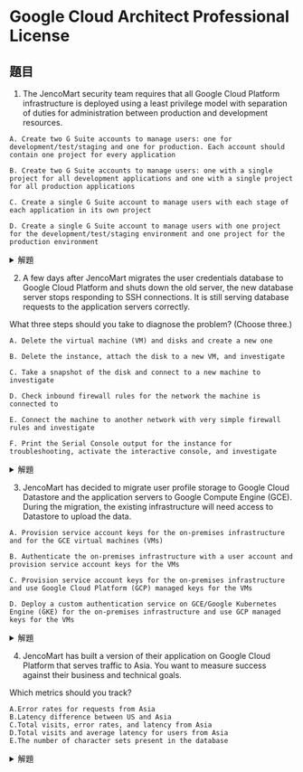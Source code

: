 # Google Cloud Architect Professional License


## 題目

1. The JencoMart security team requires that all Google Cloud Platform infrastructure is deployed using a least privilege model with separation of duties for administration between production and development resources.

```
A. Create two G Suite accounts to manage users: one for development/test/staging and one for production. Each account should contain one project for every application

B. Create two G Suite accounts to manage users: one with a single project for all development applications and one with a single project for all production applications

C. Create a single G Suite account to manage users with each stage of each application in its own project

D. Create a single G Suite account to manage users with one project for the development/test/staging environment and one project for the production environment
```

<details>
  <summary>解題</summary>
  
  - 題目問題核心在於如何在Google Cloud Platform（GCP）上部署基礎設施，同時遵循最小權限模型(privilege model)和職責分離原則，尤其是在生產環境和開發資源之間的管理上。
  > privilege model，通常會透過專案項目隔離、IAM或是資源容器隔離來達到。

  - 解答會是C，建立一個Google Workspace，然後每個stage(開發、測試、上線..)階段都有自己的Project會是最佳解。每個應用按環境分開項目的方法，增強了安全性和可管理性，並確保了職責的清晰分離。
  
  - 其餘答案，
    - A. 要維護兩個Google WorkSpace，且每個應用都需要分別在開發和生產環境中擁有獨立的項目(Project)。這管理複雜度太高!!!
   
    - B. 創建兩個Google WorkSpace帳戶來管理用戶：一個包含所有開發應用的單一項目，另一個包含所有生產應用的單一項目。 這個選項同樣增加了管理的複雜性，並且將所有開發或生產應用放在單一項目中可能會對資源管理和訪問控制造成挑戰。

    - D. 基本上可行，但還是C隔離的比較乾淨!!

</details>

2. A few days after JencoMart migrates the user credentials database to Google Cloud Platform and shuts down the old server, the new database server stops responding to SSH connections. It is still serving database requests to the application servers correctly.

What three steps should you take to diagnose the problem? (Choose three.)

```
A. Delete the virtual machine (VM) and disks and create a new one

B. Delete the instance, attach the disk to a new VM, and investigate

C. Take a snapshot of the disk and connect to a new machine to investigate

D. Check inbound firewall rules for the network the machine is connected to

E. Connect the machine to another network with very simple firewall rules and investigate

F. Print the Serial Console output for the instance for troubleshooting, activate the interactive console, and investigate
```

<details>
  <summary>解題</summary>
  
  - 題目問題在於當面對一個新遷移到Google Cloud Platform的數據庫服務器突然停止響應SSH連接的問題時，但它仍然正確地處理應用服務器的數據庫請求。請問要如何診斷問題所在?此現象表明問題可能與網絡配置、系統配置或安全設置有關，而不是數據庫本身的問題。所以可以往這方向去探討問題。

  - 解答會是CDF，詳細步驟如下

    - D. 檢查連接到機器的網絡的入站防火牆規則。 這是診斷SSH連接問題的第一步，因為防火牆規則可能被設置為阻止SSH流量。檢查確保沒有防火牆規則不當地限制了對該服務器的SSH訪問。
    
    - F. 輸出Instance的訊息至控制台輸出以進行故障排除，啟動互動控制台並進行調查。 這可以提供關於系統狀態和啟動過程中可能出現的問題的重要信息。串行控制台輸出有助於識別是否有系統級別的錯誤導致SSH服務無法正常工作。

    - C.透過對磁盤進行快照並將其掛載到另一台虛擬機上，可安全地檢查文件系統、系統日誌和其他配置，尋找導致SSH服務中斷的原因。
  
    - 其餘答案，選擇 A 和 B （刪除虛擬機和磁盤或刪除實例並將磁盤附加到新的虛擬機）可能會對正在運行的服務造成不必要的風險，並且在初步診斷階段通常不推薦作為首選。而選項 E （將機器連接到另一個網絡進行調查）可能在排除網絡問題時有其用處，但在許多情況下，更改網絡配置可能不那麼直接或者可行，特別是當你想最小化對當前運行環境影響的時候。
  
</details>

3. JencoMart has decided to migrate user profile storage to Google Cloud Datastore and the application servers to Google Compute Engine (GCE). During the migration, the existing infrastructure will need access to Datastore to upload the data.

```
A. Provision service account keys for the on-premises infrastructure and for the GCE virtual machines (VMs)

B. Authenticate the on-premises infrastructure with a user account and provision service account keys for the VMs

C. Provision service account keys for the on-premises infrastructure and use Google Cloud Platform (GCP) managed keys for the VMs

D. Deploy a custom authentication service on GCE/Google Kubernetes Engine (GKE) for the on-premises infrastructure and use GCP managed keys for the VMs
```

<details>
  <summary>解題</summary>
  
  - 題目問題在於對於JencoMart決定將使用者資料儲存遷移到Google Cloud Datastore和應用程式伺服器遷移到Google Compute Engine (GCE)的情況，在遷移過程中，現有基礎架構需要存取Datastore以上傳資料。正確的做法是什麼?

  - 解答投票為C，為本地基礎架構提供服務帳號金鑰，並為VM使用Google Cloud Platform (GCP) 管理的金鑰。詳細流程為
    - 1. 為本地基礎架構創建服務帳號並提供服務帳號金鑰，以便能夠安全使用GCP服務
    - 2. GCE虛擬機（VMs）本身在GCP內運行時，可以直接利用GCP管理的服務帳號進行身份驗證，無需額外的服務帳號金鑰。
    
  - 其餘答案，A忽略了GCP為GCE虛擬機提供的內建服務帳號管理能力，B使用用戶帳號進行身份驗證並不是一個推薦的做法。D直接使用GCP的身份與存取管理（IAM）和服務帳號就足以滿足安全存取GCP服務的需求，無需額外的自定義解決方案。
  
</details>

4. JencoMart has built a version of their application on Google Cloud Platform that serves traffic to Asia. You want to measure success against their business and technical goals.

Which metrics should you track?

```
A.Error rates for requests from Asia
B.Latency difference between US and Asia
C.Total visits, error rates, and latency from Asia
D.Total visits and average latency for users from Asia
E.The number of character sets present in the database
```

<details>
  <summary>解題</summary>
  
  - 題目問題，要衡量JencoMart在Google Cloud Platform上構建的應用程式對亞洲流量服務的成功情況，並且對比它們的商業和技術目標。

  - 解答投票率最高是C，
    - 總訪問量：這可以幫助您了解應用程式吸引亞洲用戶的程度，是衡量用戶參與度和應用受歡迎程度的重要指標。

    - 錯誤率：這反映了應用程式服務質量的重要面向，高錯誤率可能意味著後端問題或用戶體驗問題，這直接影響到用戶滿意度和應用的可靠性。

    - 延遲：延遲是衡量用戶體驗的關鍵指標之一，特別是對於地理位置遙遠的用戶。低延遲確保了快速的響應時間，對於保持用戶滿意度和提高服務質量至關重要。
  
  - 其餘答案，A. 來自亞洲的請求錯誤率 和 D. 來自亞洲用戶的總訪問量和平均延遲 都是有價值的指標，但它們提供的信息比選項C來得有限，沒有同時涵蓋訪問量、錯誤率和延遲的綜合視角。B. 美國和亞洲之間的延遲差異 雖然可以提供跨地區性能比較的見解，但它沒有直接關聯到衡量亞洲用戶體驗的目標。E. 資料庫中字符集的數量 與衡量應用服務於亞洲用戶的成功與否無直接關聯，不是衡量商業和技術目標的關鍵指標。

</details>